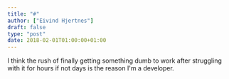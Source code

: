 ```yaml
---
title: "#"
author: ["Eivind Hjertnes"]
draft: false
type: "post"
date: 2018-02-01T01:00:00+01:00
---
```


I think the rush of finally getting something dumb to work after
struggling with it for hours if not days is the reason I'm a developer.
